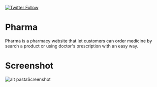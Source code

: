 [![Twitter Follow](https://img.shields.io/twitter/follow/widowicaksono.svg?style=social)](https://twitter.com/widowicaksono)

# Pharma

Pharma is a pharmacy website that let customers can order medicine by search a product or using doctor's prescription with an easy way.

# Screenshot

![alt pastaScreenshot](https://i.imgur.com/0U2D9l1.png)
